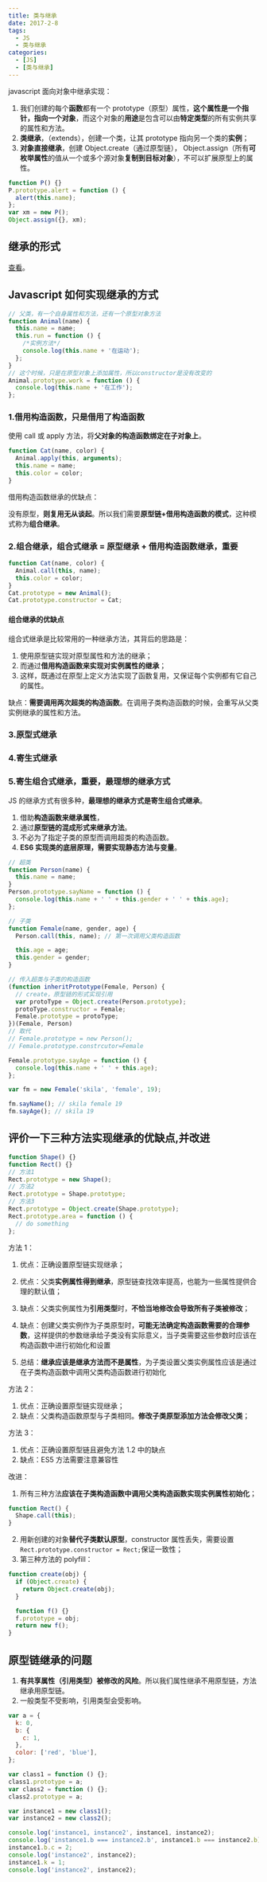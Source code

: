 ```yaml
---
title: 类与继承
date: 2017-2-8
tags:
  - JS
  - 类与继承
categories:
  - [JS]
  - [类与继承]
---
```


javascript 面向对象中继承实现：

1. 我们创建的每个**函数**都有一个 prototype（原型）属性，**这个属性是一个指针，指向一个对象**，而这个对象的**用途**是包含可以由**特定类型**的所有实例共享的属性和方法。
2. **类继承**，（extends），创建一个类，让其 prototype 指向另一个类的**实例**；
3. **对象直接继承**，创建 Object.create（通过原型链）， Object.assign（所有**可枚举属性**的值从一个或多个源对象**复制到目标对象**），不可以扩展原型上的属性。

```js
function P() {}
P.prototype.alert = function () {
  alert(this.name);
};
var xm = new P();
Object.assign({}, xm);
```

## 继承的形式

[查看](./section5-es5中创建对象与继承.html)。

## Javascript 如何实现继承的方式

```js
// 父类，有一个自身属性和方法，还有一个原型对象方法
function Animal(name) {
  this.name = name;
  this.run = function () {
    /*实例方法*/
    console.log(this.name + '在运动');
  };
}
// 这个时候，只是在原型对象上添加属性，所以constructor是没有改变的
Animal.prototype.work = function () {
  console.log(this.name + '在工作');
};
```

### 1.借用构造函数，只是借用了构造函数

使用 call 或 apply 方法，将**父对象的构造函数绑定在子对象上**。

```js
function Cat(name, color) {
  Animal.apply(this, arguments);
  this.name = name;
  this.color = color;
}
```

借用构造函数继承的优缺点：

没有原型，**则复用无从谈起**。所以我们需要**原型链+借用构造函数的模式**，这种模式称为**组合继承**。

### 2.组合继承，组合式继承 = 原型继承 + 借用构造函数继承，重要

```js
function Cat(name, color) {
  Animal.call(this, name);
  this.color = color;
}
Cat.prototype = new Animal();
Cat.prototype.constructor = Cat;
```

#### 组合继承的优缺点

组合式继承是比较常用的一种继承方法，其背后的思路是：

1. 使用原型链实现对原型属性和方法的继承；
2. 而通过**借用构造函数来实现对实例属性的继承**；
3. 这样，既通过在原型上定义方法实现了函数复用，又保证每个实例都有它自己的属性。

缺点：**需要调用两次超类的构造函数**。在调用子类构造函数的时候，会重写从父类实例继承的属性和方法。

### 3.原型式继承

### 4.寄生式继承

### 5.寄生组合式继承，重要，最理想的继承方式

JS 的继承方式有很多种，**最理想的继承方式是寄生组合式继承**。

1. 借助**构造函数来继承属性**，
2. 通过**原型链的混成形式来继承方法**。
3. 不必为了指定子类的原型而调用超类的构造函数。
4. **ES6 实现类的底层原理，需要实现静态方法与变量**。

```js
// 超类
function Person(name) {
  this.name = name;
}
Person.prototype.sayName = function () {
  console.log(this.name + ' ' + this.gender + ' ' + this.age);
};

// 子类
function Female(name, gender, age) {
  Person.call(this, name); // 第一次调用父类构造函数

  this.age = age;
  this.gender = gender;
}

// 传入超类与子类的构造函数
(function inheritPrototype(Female, Person) {
  // create，原型链的形式实现引用
  var protoType = Object.create(Person.prototype);
  protoType.constructor = Female;
  Female.prototype = protoType;
})(Female, Person)
// 取代
// Female.prototype = new Person();
// Female.prototype.constrcutor=Female

Female.prototype.sayAge = function () {
  console.log(this.name + ' ' + this.age);
};

var fm = new Female('skila', 'female', 19);

fm.sayName(); // skila female 19
fm.sayAge(); // skila 19
```

## 评价一下三种方法实现继承的优缺点,并改进

```js
function Shape() {}
function Rect() {}
// 方法1
Rect.prototype = new Shape();
// 方法2
Rect.prototype = Shape.prototype;
// 方法3
Rect.prototype = Object.create(Shape.prototype);
Rect.prototype.area = function () {
  // do something
};
```

方法 1：

1. 优点：正确设置原型链实现继承；
2. 优点：父类**实例属性得到继承**，原型链查找效率提高，也能为一些属性提供合理的默认值；
3. 缺点：父类实例属性为**引用类型**时，**不恰当地修改会导致所有子类被修改**；

4. 缺点：创建父类实例作为子类原型时，**可能无法确定构造函数需要的合理参数**，这样提供的参数继承给子类没有实际意义，当子类需要这些参数时应该在构造函数中进行初始化和设置
5. 总结：**继承应该是继承方法而不是属性**，为子类设置父类实例属性应该是通过在子类构造函数中调用父类构造函数进行初始化

方法 2：

1. 优点：正确设置原型链实现继承；
2. 缺点：父类构造函数原型与子类相同。**修改子类原型添加方法会修改父类**；

方法 3：

1. 优点：正确设置原型链且避免方法 1.2 中的缺点
2. 缺点：ES5 方法需要注意兼容性

改进：

1. 所有三种方法**应该在子类构造函数中调用父类构造函数实现实例属性初始化**；

```js
function Rect() {
  Shape.call(this);
}
```

2. 用新创建的对象**替代子类默认原型**，constructor 属性丢失，需要设置`Rect.prototype.constructor = Rect;`保证一致性；
3. 第三种方法的 polyfill：

```js
function create(obj) {
  if (Object.create) {
    return Object.create(obj);
  }

  function f() {}
  f.prototype = obj;
  return new f();
}
```

## 原型链继承的问题

1. **有共享属性（引用类型）被修改的风险**。所以我们属性继承不用原型链，方法继承用原型链。
2. 一般类型不受影响，引用类型会受影响。

```js
var a = {
  k: 0,
  b: {
    c: 1,
  },
  color: ['red', 'blue'],
};

var class1 = function () {};
class1.prototype = a;
var class2 = function () {};
class2.prototype = a;

var instance1 = new class1();
var instance2 = new class2();

console.log('instance1, instance2', instance1, instance2);
console.log('instance1.b === instance2.b', instance1.b === instance2.b);
instance1.b.c = 2;
console.log('instance2', instance2);
instance1.k = 1;
console.log('instance2', instance2);
```
